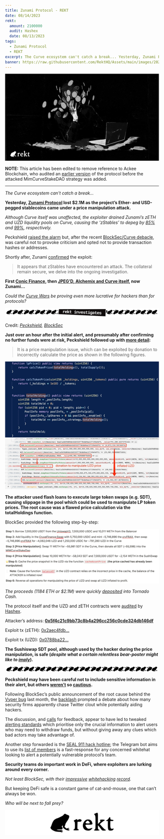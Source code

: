 ```yaml
---
title: Zunami Protocol - REKT
date: 08/14/2023
rekt:
  amount: 2100000
  audit: Hashex
  date: 08/13/2023
tags:
  - Zunami Protocol
  - REKT
excerpt: The Curve ecosystem can't catch a break... Yesterday, Zunami Protocol lost $2.1M to a price manipulation attack. Keeping DeFi safe is a constant game of cat-and-mouse, one that can’t always be won.
banner: https://raw.githubusercontent.com/RektHQ/Assets/main/images/2023/01/zunami-header.png
---
```


![](https://raw.githubusercontent.com/RektHQ/Assets/main/images/2023/01/zunami-header.png)

**NOTE:** This article has been edited to remove reference to Ackee Blockchain, who audited an [earlier version](https://ackeeblockchain.com/blog/zunami-uzd-audit-summary/) of the protocol before the attacked MimCurveStakeDAO strategy was added.

---

_The Curve ecosystem can't catch a break…_

**Yesterday, [Zunami Protocol](https://twitter.com/ZunamiProtocol/) lost $2.1M as the project’s Ether- and USD-pegged stablecoins came under a price manipulation attack.**

_Although Curve itself was unaffected, the exploiter drained Zunami’s zETH and UZD liquidity pools on Curve, causing the ‘zStables’ to depeg by [85%](https://www.coingecko.com/en/coins/zunami-ether) and [99%](https://www.coingecko.com/en/coins/zunami-usd), respectively._

Peckshield [raised the alarm](https://twitter.com/peckshield/status/1690857760412610560) but, after the recent [BlockSec/Curve debacle](https://www.dlnews.com/articles/defi/blocksec-criticised-for-live-tweeting-curve-exploit-details/), was careful not to provoke criticism and opted not to provide transaction hashes or addresses.

Shortly after, Zunami [confirmed](https://twitter.com/ZunamiProtocol/status/1690863406079696896) the exploit:

>It appears that zStables have encountered an attack. The collateral remain secure, we delve into the ongoing investigation.

**First [Conic Finance](https://rekt.news/conic-finance-rekt/), then [JPEG’D, Alchemix and Curve itself](https://rekt.news/curve-vyper-rekt/), now Zunami…**

_Could the [Curve Wars](https://rekt.news/curve-wars/) be proving even more lucrative for hackers than for protocols?_

![](https://raw.githubusercontent.com/RektHQ/Assets/main/images/2021/09/rekt-investigates-linebreak.png)

Credit: _[Peckshield](https://twitter.com/peckshield/status/1690877589005778945), [BlockSec](https://twitter.com/BlockSecTeam/status/1690931111776358400)_

**Just over an hour after the initial alert, and presumably after confirming no further funds were at risk, Peckshield followed up with [more detail](https://twitter.com/peckshield/status/1690877589005778945):**

>It is a price manipulation issue, which can be exploited by donation to incorrectly calculate the price as shown in the following figures.

![](https://raw.githubusercontent.com/RektHQ/Assets/main/images/2023/01/zunami-code.png)
![](https://raw.githubusercontent.com/RektHQ/Assets/main/images/2023/01/zunami-tx.png)

**The attacker used flash loans to execute large token swaps (e.g. SDT), causing slippage in the pool which could be used to manipulate LP token prices. The root cause was a flawed price calculation via the totalHoldings function.**

BlockSec provided the following step-by-step:

![](https://raw.githubusercontent.com/RektHQ/Assets/main/images/2023/01/zunami-steps.png)

_The proceeds (1184 ETH or $2.1M) were quickly [deposited](https://etherscan.io/advanced-filter?fadd=0x5f4c21c9bb73c8b4a296cc256c0cde324db146df&tadd=0xd90e2f925da726b50c4ed8d0fb90ad053324f31b&txntype=0&qt=1) into Tornado Cash._

The protocol itself and the UZD and zETH contracts were [audited](https://zunamilab.gitbook.io/product-docs/risks-and-security/audits) by [Hashex](https://twitter.com/HashExOfficial/).

Attacker’s address: **[0x5f4c21c9bb73c8b4a296cc256c0cde324db146df](https://etherscan.io/address/0x5f4c21c9bb73c8b4a296cc256c0cde324db146df)**

Exploit tx (zETH): [0x2aec4fdb…](https://etherscan.io/tx/0x2aec4fdb2a09ad4269a410f2c770737626fb62c54e0fa8ac25e8582d4b690cca)

Exploit tx (UZD): [0x0788ba22…](https://etherscan.io/tx/0x0788ba222970c7c68a738b0e08fb197e669e61f9b226ceec4cab9b85abe8cceb)

**The Sushiswap SDT pool, although used by the hacker during the price manipulation, is safe (_despite what a certain relentless bear-poster might like to [imply](https://twitter.com/napgener/status/1690859664009768960)_).**

![](https://raw.githubusercontent.com/RektHQ/Assets/main/images/2021/03/rekt-linebreak.png)

**Peckshield may have been careful not to include sensitive information in their alert, but others [weren’t](https://twitter.com/Ironblocks_/status/1690869728204533760) so [cautious](https://twitter.com/AnciliaInc/status/1690857336158695425).**

Following BlockSec’s public announcement of the root cause behind the [Vyper bug](https://twitter.com/vyperlang/status/1685692973051498497) last month, the [backlash](https://twitter.com/LefterisJP/status/1685752260465180673) prompted a debate about how many security firms apparently chase Twitter clout while potentially aiding hackers.

The discussion, and [calls](https://twitter.com/peckshield/status/1689228812477939712) for feedback, appear to have led to tweaked [alerting standards](https://twitter.com/BlockSecTeam/status/1690377651540942848) which prioritise only the crucial information to alert users who may need to withdraw funds, but without giving away any clues which bad actors may take advantage of.

Another step forwarded is the [SEAL 911 hack hotline](https://twitter.com/samczsun/status/1688613385565528064); the Telegram bot aims to use its [list of members](https://gist.github.com/samczsun/366b853a54391a97ab13cd2e3ca2d7c9) is a fast-response for any concerned whitehat looking to alert a potentially vulnerable protocol’s team.

**Security teams do important work in DeFi, where exploiters are lurking around every corner.**

_Not least BlockSec, with their [impressive](https://rekt.news/saddle-finance-rekt2/)  [whitehacking](https://rekt.news/sushi-yoink-rekt/)  [record](https://rekt.news/platypus-finance-rekt/)._

But keeping DeFi safe is a constant game of cat-and-mouse, one that can’t always be won.

_Who will be next to fall prey?_

![](https://raw.githubusercontent.com/RektHQ/Assets/main/images/2021/08/rekt-outline-conc.png)
